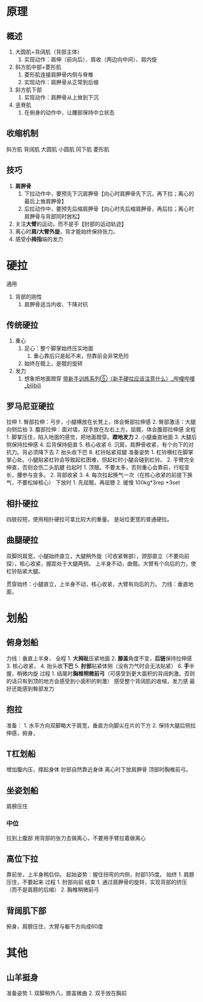 # 原理
## 概述
1. 大圆肌+背阔肌（背部主体）
	1. 实现动作：肩伸（前向后）、肩收（两边向中间）、肩内旋
2. 斜方肌中部+菱形肌
	1. 菱形肌连接肩胛骨内侧与脊椎
	2. 实现动作：肩胛骨从正常到后缩
3. 斜方肌下部
	1. 实现动作：肩胛骨从上耸到下沉
4. 竖脊肌
	1. 在俯身的动作中，让腰部保持中立状态
## 收缩机制
斜方肌
背阔肌
大圆肌
小圆肌
冈下肌
菱形肌
## 技巧
1. **肩胛骨**
	1. 下拉动作中，要预先下沉肩胛骨【向心时肩胛骨先下沉，再下拉；离心的最后上耸肩胛骨】
	2. 后拉动作中，要预先后缩肩胛骨【向心时先后缩肩胛骨，再后拉；离心时肩胛骨与背部同时放松】
2. 关注**大臂**的运动，而不是手【肘部的运动轨迹】
3. 离心时**肩/大臂外旋**，背才能始终保持张力。
4. 感受**小拇指**端的发力
# 硬拉
通用
1. 背部的刚性
	1. 肩胛骨适当内收、下降对抗
## 传统硬拉
1. 重心
	1. 足心：整个脚掌始终压实地面
		1. 重心靠后只是起不来，但靠前会非常危险
	2. 始终在髋上，是髋的旋转
2. 发力
	1. 想象把地面蹬穿
[带新手训练系列⑤（新手硬拉应该注意什么）\_哔哩哔哩\_bilibili](https://www.bilibili.com/video/BV1Qe4y1C7Rp/?spm_id_from=333.788.recommend_more_video.2&vd_source=128c7d438051ac24219dbedcc400b479) 
## 罗马尼亚硬拉
拉伸
	1. 臀部拉伸：弓步，小腿横放在长凳上，体会臀部拉伸感
	2. 臀部激活：大腿向侧后抬
	3. 腹部拉伸：面对墙，双手放在左右上方，屈髋，体会腹部拉伸感
全程
	1. 脚掌压住，陷入地面的感觉，把地面蹬穿。**蹬地发力** 
	2. 小腿垂直地面
	3. 大腿后侧保持拉伸感
	4. 后背保持挺直
	5. 核心收紧
	6. 沉肩，肩胛骨收紧，有个向下的对抗力。背必须降下去
	7. 抬头收下巴
	8. 杠铃贴紧双腿
准备姿势
	1. 杠铃横杠在脚掌掌心处。小腿贴紧杠铃会导致起杠困难，但起杠时小腿会碰到杠铃。
	2. 手臂完全伸直，否则会伤二头肌腱
拉起时
	1. 顶髋。不要太多，否则重心会靠前，行程变长，腰参与变多。
	2. 背部收紧
	3.
	4. 每次拉起换气一次（在核心收紧的前提下换气，不要松掉核心）
下放时
	1. 先屈髋，再屈膝
	2. 缓慢
100kg\*3rep \*3set
## 相扑硬拉
四肢较短，使用相扑硬拉可拿比较大的重量。
是站位更宽的普通硬拉。
## 曲腿硬拉
双脚同肩宽，小腿始终直立，大腿稍外旋（可收紧臀部），颈部直立（不要向前探），核心收紧，握距处于大腿两侧。
上半身不动，曲髋。大臂有个向后的力，使杠铃贴紧大腿。

贯穿始终：小腿直立，上半身不动，核心收紧，大臂有向后的力。
力线：垂直地面，
# 划船
## 俯身划船
力线：垂直上半身，
全程
	1. **大拇趾**压紧地面
	2. **膝盖**角度不变，**后链**保持拉伸感
	3. 核心收紧，
	4. 抬头收**下巴**
	5. **肘部**贴紧体侧（没有力气时会无法贴紧）
	6. **手**半握，稍微内旋
过程
	1. 结尾时**胸椎稍微前弓**（可感受到更大面积的背阔刺激。否则的话只有到顶的地方会感受到小面积的刺激）
感受整个背阔肌的收缩，发力感
最好还能感到臀部发力
## 抱拉
准备：
	1. 水平方向双脚略大于肩宽，垂直方向脚尖在片的下方
	2. 保持大腿后侧拉伸感，俯身，
## T杠划船
增加腹内压，撑起身体
肘部自然靠近身体
离心时下放肩胛骨
顶部时胸椎前弓。
## 坐姿划船
肩膀压住
### 中位
拉到上腹部
用背部的张力去做离心，不要用手臂拉着做离心
## 高位下拉
靠前坐，上半身稍后仰。
起始姿势：握住拐弯的内侧，肘部135度。
始终
	1. 肩膀压住，不要起来
过程
	1. 肘部向前
结束
	1. 通过肩胛骨的旋转，实现背部的挤压（而不是肩膀的后缩）
	2. 胸椎稍微前弓
## 背阔肌下部
俯身，肩膀压住，大臂与躯干方向成60度
# 其他
## 山羊挺身
准备姿势
	1. 双脚稍外八，膝盖微曲
	2. 双手放在胸前
